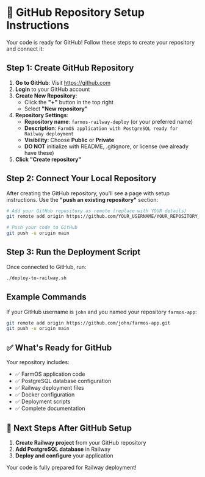 # 📝 GitHub Repository Setup Instructions

Your code is ready for GitHub! Follow these steps to create your repository and connect it:

## Step 1: Create GitHub Repository

1. **Go to GitHub**: Visit https://github.com
2. **Login** to your GitHub account
3. **Create New Repository**:
   - Click the **"+"** button in the top right
   - Select **"New repository"**
4. **Repository Settings**:
   - **Repository name**: `farmos-railway-deploy` (or your preferred name)
   - **Description**: `FarmOS application with PostgreSQL ready for Railway deployment`
   - **Visibility**: Choose **Public** or **Private**
   - **DO NOT** initialize with README, .gitignore, or license (we already have these)
5. **Click "Create repository"**

## Step 2: Connect Your Local Repository

After creating the GitHub repository, you'll see a page with setup instructions. Use the **"push an existing repository"** section:

```bash
# Add your GitHub repository as remote (replace with YOUR details)
git remote add origin https://github.com/YOUR_USERNAME/YOUR_REPOSITORY_NAME.git

# Push your code to GitHub
git push -u origin main
```

## Step 3: Run the Deployment Script

Once connected to GitHub, run:
```bash
./deploy-to-railway.sh
```

## Example Commands

If your GitHub username is `john` and you named your repository `farmos-app`:

```bash
git remote add origin https://github.com/john/farmos-app.git
git push -u origin main
```

## ✅ What's Ready for GitHub

Your repository includes:
- ✅ FarmOS application code
- ✅ PostgreSQL database configuration
- ✅ Railway deployment files
- ✅ Docker configuration
- ✅ Deployment scripts
- ✅ Complete documentation

## 🚀 Next Steps After GitHub Setup

1. **Create Railway project** from your GitHub repository
2. **Add PostgreSQL database** in Railway
3. **Deploy and configure** your application

Your code is fully prepared for Railway deployment!
